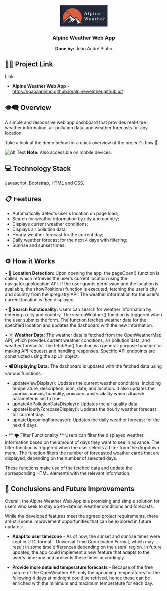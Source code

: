 <p align="center">
  <img src="assets/images/logo_w_background.png?raw=true" alt="Alpine Weather logo" width="30%">
</p>

<h3 align="center">Alpine Weather Web App</h3>

<p align="center"><b>Done by:</b> João André Pinho</p>

<h2>🔗🔑 Project Link </h2>

Link:
- **Alpine Weather Web App** - https://joaoaapinho.github.io/alpineweather.github.io/

<h2> 👁‍🗨 Overview </h2>

A simple and responsive web app dashboard that provides real-time weather information, air pollution data, and weather forecasts for any location.

Take a look at the demo below for a quick overview of the project's flow 🔽

![Alt Text](/assets/images/AlpineWeather_demo.gif)
**Note:** Also accessible on mobile devices.

<h2> 💻 Technology Stack </h2>

Javascript, Bootstrap, HTML and CSS.

<h2> 📋 Features </h2>

- Automatically detects user's location on page load;
- Search for weather information by city and country;
- Displays current weather conditions;
- Displays air pollution data;
- Hourly weather forecast for the current day;
- Daily weather forecast for the next 4 days with filtering;
- Sunrise and sunset times.

<h2> ⚙️ How it Works </h2>

• **📍 Location Detection:**
Upon opening the app, the pageOpen() function is called, which retrieves the user's current location using the navigator.geolocation API. If the user grants permission and the location is available, the showPosition() function is executed, fetching the user's city and country from the ipregistry API. The weather information for the user's current location is then displayed.

• **🔎 Search Functionality:**
Users can search for weather information by entering a city and country. The searchWeather() function is triggered when the user submits the form. The function fetches weather data for the specified location and updates the dashboard with the new information.

• **☀️ Weather Data:**
The weather data is fetched from the OpenWeatherMap API, which provides current weather conditions, air pollution data, and weather forecasts. The fetchApi() function is a general-purpose function for making API requests and handling responses. Specific API endpoints are constructed using the apiUrl object.

• **📽️ Displaying Data:**
The dashboard is updated with the fetched data using various functions:

  - updateViewDisplay(): Updates the current weather conditions, including temperature, description, icon, date, and location. It also updates the sunrise, sunset, humidity, pressure, and visibility when isSearch parameter is set to true.
  - updateAirPollutionDataDisplay(): Updates the air quality data.
  - updateHourlyForecaseDisplay(): Updates the hourly weather forecast for current day.
  - updateUpcomingForecase(): Updates the daily weather forecast for the next 4 days.

• ** 🌪️ Filter Functionality:**
Users can filter the displayed weather information based on the amount of days they want to see in advance. The filter function is triggered when the user selects a filter from the dropdown menu. The function filters the number of forecasted weather cards that are displayed, depending on the number of selected days.

These functions make use of the fetched data and update the corresponding HTML elements with the relevant information.

<h2> 🎯 Conclusions and Future Improvements </h2>

Overall, the Alpine Weather Web App is a promising and simple solution for users who seek to stay up-to-date on weather conditions and forecasts.

While the developed features meet the agreed project requirements, there are still some improvement opportunities that can be explored in future updates:

- **Adapt to user timezone** - As of now, the sunset and sunrise times were kept in UTC format - Universal Time Coordinated Format, which may result in some time differences depending on the users' region. In future updates, the app could implement a new feature that adapts to the user's timezone and presents these times accordingly.

- **Provide more detailed temperature forecasts** - Because of the free nature of the OpenWeather API only the upcoming temperatures for the following 4 days at midnight could be retrived, hence these can be enriched with the minimum and maximum temperature for each day.
